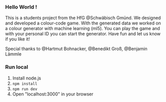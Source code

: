 ### Hello World !

This is a students project from the HfG @Schwäbisch Gmünd.
We designed and developed a colour-code game. With the generated data we worked on a colour generator with
machine learning (ml5).
You can play the game and with your personal ID you can start the generator.
Have fun and let us know if you like it!

Special thanks to @Hartmut Bohnacker, @Benedikt Groß, @Benjamin Lämmle

### Run local

1. Install node.js
2. `npm install`
3. `npm run dev`
4. Open "localhost:3000" in your browser
